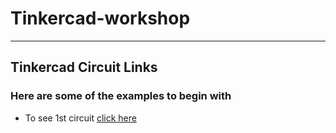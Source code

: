 # Tinkercad-workshop
---
## Tinkercad Circuit Links
### Here are some of the examples to begin with
- To see 1st circuit [click here](https://www.youtube.com/watch?v=w3cvE8jtxuw)
